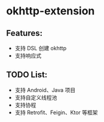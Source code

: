 # okhttp-extension

## Features:
* 支持 DSL 创建 okhttp
* 支持响应式

## TODO List:

* 支持 Android、Java 项目
* 支持自定义线程池
* 支持协程
* 支持 Retrofit、Feigin、Ktor 等框架
